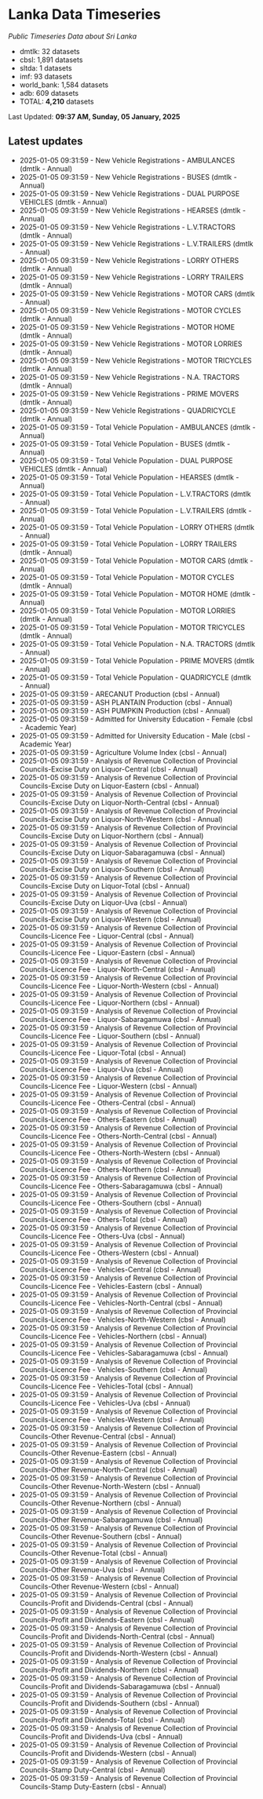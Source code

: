 # Lanka Data Timeseries
*Public Timeseries Data about Sri Lanka*

* dmtlk: 32 datasets
* cbsl: 1,891 datasets
* sltda: 1 datasets
* imf: 93 datasets
* world_bank: 1,584 datasets
* adb: 609 datasets
* TOTAL: **4,210** datasets

Last Updated: **09:37 AM, Sunday, 05 January, 2025**

## Latest updates

* 2025-01-05 09:31:59 - New Vehicle Registrations - AMBULANCES (dmtlk - Annual)
* 2025-01-05 09:31:59 - New Vehicle Registrations - BUSES (dmtlk - Annual)
* 2025-01-05 09:31:59 - New Vehicle Registrations - DUAL PURPOSE VEHICLES (dmtlk - Annual)
* 2025-01-05 09:31:59 - New Vehicle Registrations - HEARSES (dmtlk - Annual)
* 2025-01-05 09:31:59 - New Vehicle Registrations - L.V.TRACTORS (dmtlk - Annual)
* 2025-01-05 09:31:59 - New Vehicle Registrations - L.V.TRAILERS (dmtlk - Annual)
* 2025-01-05 09:31:59 - New Vehicle Registrations - LORRY OTHERS (dmtlk - Annual)
* 2025-01-05 09:31:59 - New Vehicle Registrations - LORRY TRAILERS (dmtlk - Annual)
* 2025-01-05 09:31:59 - New Vehicle Registrations - MOTOR CARS (dmtlk - Annual)
* 2025-01-05 09:31:59 - New Vehicle Registrations - MOTOR CYCLES (dmtlk - Annual)
* 2025-01-05 09:31:59 - New Vehicle Registrations - MOTOR HOME (dmtlk - Annual)
* 2025-01-05 09:31:59 - New Vehicle Registrations - MOTOR LORRIES (dmtlk - Annual)
* 2025-01-05 09:31:59 - New Vehicle Registrations - MOTOR TRICYCLES (dmtlk - Annual)
* 2025-01-05 09:31:59 - New Vehicle Registrations - N.A. TRACTORS (dmtlk - Annual)
* 2025-01-05 09:31:59 - New Vehicle Registrations - PRIME MOVERS (dmtlk - Annual)
* 2025-01-05 09:31:59 - New Vehicle Registrations - QUADRICYCLE (dmtlk - Annual)
* 2025-01-05 09:31:59 - Total Vehicle Population - AMBULANCES (dmtlk - Annual)
* 2025-01-05 09:31:59 - Total Vehicle Population - BUSES (dmtlk - Annual)
* 2025-01-05 09:31:59 - Total Vehicle Population - DUAL PURPOSE VEHICLES (dmtlk - Annual)
* 2025-01-05 09:31:59 - Total Vehicle Population - HEARSES (dmtlk - Annual)
* 2025-01-05 09:31:59 - Total Vehicle Population - L.V.TRACTORS (dmtlk - Annual)
* 2025-01-05 09:31:59 - Total Vehicle Population - L.V.TRAILERS (dmtlk - Annual)
* 2025-01-05 09:31:59 - Total Vehicle Population - LORRY OTHERS (dmtlk - Annual)
* 2025-01-05 09:31:59 - Total Vehicle Population - LORRY TRAILERS (dmtlk - Annual)
* 2025-01-05 09:31:59 - Total Vehicle Population - MOTOR CARS (dmtlk - Annual)
* 2025-01-05 09:31:59 - Total Vehicle Population - MOTOR CYCLES (dmtlk - Annual)
* 2025-01-05 09:31:59 - Total Vehicle Population - MOTOR HOME (dmtlk - Annual)
* 2025-01-05 09:31:59 - Total Vehicle Population - MOTOR LORRIES (dmtlk - Annual)
* 2025-01-05 09:31:59 - Total Vehicle Population - MOTOR TRICYCLES (dmtlk - Annual)
* 2025-01-05 09:31:59 - Total Vehicle Population - N.A. TRACTORS (dmtlk - Annual)
* 2025-01-05 09:31:59 - Total Vehicle Population - PRIME MOVERS (dmtlk - Annual)
* 2025-01-05 09:31:59 - Total Vehicle Population - QUADRICYCLE (dmtlk - Annual)
* 2025-01-05 09:31:59 - ARECANUT Production (cbsl - Annual)
* 2025-01-05 09:31:59 - ASH PLANTAIN Production (cbsl - Annual)
* 2025-01-05 09:31:59 - ASH PUMPKIN Production (cbsl - Annual)
* 2025-01-05 09:31:59 - Admitted for University Education - Female (cbsl - Academic Year)
* 2025-01-05 09:31:59 - Admitted for University Education - Male (cbsl - Academic Year)
* 2025-01-05 09:31:59 - Agriculture Volume Index (cbsl - Annual)
* 2025-01-05 09:31:59 - Analysis of Revenue Collection of Provincial Councils-Excise Duty on Liquor-Central (cbsl - Annual)
* 2025-01-05 09:31:59 - Analysis of Revenue Collection of Provincial Councils-Excise Duty on Liquor-Eastern (cbsl - Annual)
* 2025-01-05 09:31:59 - Analysis of Revenue Collection of Provincial Councils-Excise Duty on Liquor-North-Central (cbsl - Annual)
* 2025-01-05 09:31:59 - Analysis of Revenue Collection of Provincial Councils-Excise Duty on Liquor-North-Western (cbsl - Annual)
* 2025-01-05 09:31:59 - Analysis of Revenue Collection of Provincial Councils-Excise Duty on Liquor-Northern (cbsl - Annual)
* 2025-01-05 09:31:59 - Analysis of Revenue Collection of Provincial Councils-Excise Duty on Liquor-Sabaragamuwa (cbsl - Annual)
* 2025-01-05 09:31:59 - Analysis of Revenue Collection of Provincial Councils-Excise Duty on Liquor-Southern (cbsl - Annual)
* 2025-01-05 09:31:59 - Analysis of Revenue Collection of Provincial Councils-Excise Duty on Liquor-Total (cbsl - Annual)
* 2025-01-05 09:31:59 - Analysis of Revenue Collection of Provincial Councils-Excise Duty on Liquor-Uva (cbsl - Annual)
* 2025-01-05 09:31:59 - Analysis of Revenue Collection of Provincial Councils-Excise Duty on Liquor-Western (cbsl - Annual)
* 2025-01-05 09:31:59 - Analysis of Revenue Collection of Provincial Councils-Licence Fee - Liquor-Central (cbsl - Annual)
* 2025-01-05 09:31:59 - Analysis of Revenue Collection of Provincial Councils-Licence Fee - Liquor-Eastern (cbsl - Annual)
* 2025-01-05 09:31:59 - Analysis of Revenue Collection of Provincial Councils-Licence Fee - Liquor-North-Central (cbsl - Annual)
* 2025-01-05 09:31:59 - Analysis of Revenue Collection of Provincial Councils-Licence Fee - Liquor-North-Western (cbsl - Annual)
* 2025-01-05 09:31:59 - Analysis of Revenue Collection of Provincial Councils-Licence Fee - Liquor-Northern (cbsl - Annual)
* 2025-01-05 09:31:59 - Analysis of Revenue Collection of Provincial Councils-Licence Fee - Liquor-Sabaragamuwa (cbsl - Annual)
* 2025-01-05 09:31:59 - Analysis of Revenue Collection of Provincial Councils-Licence Fee - Liquor-Southern (cbsl - Annual)
* 2025-01-05 09:31:59 - Analysis of Revenue Collection of Provincial Councils-Licence Fee - Liquor-Total (cbsl - Annual)
* 2025-01-05 09:31:59 - Analysis of Revenue Collection of Provincial Councils-Licence Fee - Liquor-Uva (cbsl - Annual)
* 2025-01-05 09:31:59 - Analysis of Revenue Collection of Provincial Councils-Licence Fee - Liquor-Western (cbsl - Annual)
* 2025-01-05 09:31:59 - Analysis of Revenue Collection of Provincial Councils-Licence Fee - Others-Central (cbsl - Annual)
* 2025-01-05 09:31:59 - Analysis of Revenue Collection of Provincial Councils-Licence Fee - Others-Eastern (cbsl - Annual)
* 2025-01-05 09:31:59 - Analysis of Revenue Collection of Provincial Councils-Licence Fee - Others-North-Central (cbsl - Annual)
* 2025-01-05 09:31:59 - Analysis of Revenue Collection of Provincial Councils-Licence Fee - Others-North-Western (cbsl - Annual)
* 2025-01-05 09:31:59 - Analysis of Revenue Collection of Provincial Councils-Licence Fee - Others-Northern (cbsl - Annual)
* 2025-01-05 09:31:59 - Analysis of Revenue Collection of Provincial Councils-Licence Fee - Others-Sabaragamuwa (cbsl - Annual)
* 2025-01-05 09:31:59 - Analysis of Revenue Collection of Provincial Councils-Licence Fee - Others-Southern (cbsl - Annual)
* 2025-01-05 09:31:59 - Analysis of Revenue Collection of Provincial Councils-Licence Fee - Others-Total (cbsl - Annual)
* 2025-01-05 09:31:59 - Analysis of Revenue Collection of Provincial Councils-Licence Fee - Others-Uva (cbsl - Annual)
* 2025-01-05 09:31:59 - Analysis of Revenue Collection of Provincial Councils-Licence Fee - Others-Western (cbsl - Annual)
* 2025-01-05 09:31:59 - Analysis of Revenue Collection of Provincial Councils-Licence Fee - Vehicles-Central (cbsl - Annual)
* 2025-01-05 09:31:59 - Analysis of Revenue Collection of Provincial Councils-Licence Fee - Vehicles-Eastern (cbsl - Annual)
* 2025-01-05 09:31:59 - Analysis of Revenue Collection of Provincial Councils-Licence Fee - Vehicles-North-Central (cbsl - Annual)
* 2025-01-05 09:31:59 - Analysis of Revenue Collection of Provincial Councils-Licence Fee - Vehicles-North-Western (cbsl - Annual)
* 2025-01-05 09:31:59 - Analysis of Revenue Collection of Provincial Councils-Licence Fee - Vehicles-Northern (cbsl - Annual)
* 2025-01-05 09:31:59 - Analysis of Revenue Collection of Provincial Councils-Licence Fee - Vehicles-Sabaragamuwa (cbsl - Annual)
* 2025-01-05 09:31:59 - Analysis of Revenue Collection of Provincial Councils-Licence Fee - Vehicles-Southern (cbsl - Annual)
* 2025-01-05 09:31:59 - Analysis of Revenue Collection of Provincial Councils-Licence Fee - Vehicles-Total (cbsl - Annual)
* 2025-01-05 09:31:59 - Analysis of Revenue Collection of Provincial Councils-Licence Fee - Vehicles-Uva (cbsl - Annual)
* 2025-01-05 09:31:59 - Analysis of Revenue Collection of Provincial Councils-Licence Fee - Vehicles-Western (cbsl - Annual)
* 2025-01-05 09:31:59 - Analysis of Revenue Collection of Provincial Councils-Other Revenue-Central (cbsl - Annual)
* 2025-01-05 09:31:59 - Analysis of Revenue Collection of Provincial Councils-Other Revenue-Eastern (cbsl - Annual)
* 2025-01-05 09:31:59 - Analysis of Revenue Collection of Provincial Councils-Other Revenue-North-Central (cbsl - Annual)
* 2025-01-05 09:31:59 - Analysis of Revenue Collection of Provincial Councils-Other Revenue-North-Western (cbsl - Annual)
* 2025-01-05 09:31:59 - Analysis of Revenue Collection of Provincial Councils-Other Revenue-Northern (cbsl - Annual)
* 2025-01-05 09:31:59 - Analysis of Revenue Collection of Provincial Councils-Other Revenue-Sabaragamuwa (cbsl - Annual)
* 2025-01-05 09:31:59 - Analysis of Revenue Collection of Provincial Councils-Other Revenue-Southern (cbsl - Annual)
* 2025-01-05 09:31:59 - Analysis of Revenue Collection of Provincial Councils-Other Revenue-Total (cbsl - Annual)
* 2025-01-05 09:31:59 - Analysis of Revenue Collection of Provincial Councils-Other Revenue-Uva (cbsl - Annual)
* 2025-01-05 09:31:59 - Analysis of Revenue Collection of Provincial Councils-Other Revenue-Western (cbsl - Annual)
* 2025-01-05 09:31:59 - Analysis of Revenue Collection of Provincial Councils-Profit and Dividends-Central (cbsl - Annual)
* 2025-01-05 09:31:59 - Analysis of Revenue Collection of Provincial Councils-Profit and Dividends-Eastern (cbsl - Annual)
* 2025-01-05 09:31:59 - Analysis of Revenue Collection of Provincial Councils-Profit and Dividends-North-Central (cbsl - Annual)
* 2025-01-05 09:31:59 - Analysis of Revenue Collection of Provincial Councils-Profit and Dividends-North-Western (cbsl - Annual)
* 2025-01-05 09:31:59 - Analysis of Revenue Collection of Provincial Councils-Profit and Dividends-Northern (cbsl - Annual)
* 2025-01-05 09:31:59 - Analysis of Revenue Collection of Provincial Councils-Profit and Dividends-Sabaragamuwa (cbsl - Annual)
* 2025-01-05 09:31:59 - Analysis of Revenue Collection of Provincial Councils-Profit and Dividends-Southern (cbsl - Annual)
* 2025-01-05 09:31:59 - Analysis of Revenue Collection of Provincial Councils-Profit and Dividends-Total (cbsl - Annual)
* 2025-01-05 09:31:59 - Analysis of Revenue Collection of Provincial Councils-Profit and Dividends-Uva (cbsl - Annual)
* 2025-01-05 09:31:59 - Analysis of Revenue Collection of Provincial Councils-Profit and Dividends-Western (cbsl - Annual)
* 2025-01-05 09:31:59 - Analysis of Revenue Collection of Provincial Councils-Stamp Duty-Central (cbsl - Annual)
* 2025-01-05 09:31:59 - Analysis of Revenue Collection of Provincial Councils-Stamp Duty-Eastern (cbsl - Annual)
